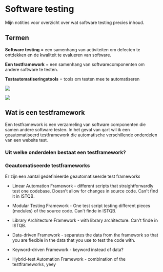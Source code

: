 # Software testing

Mijn notities voor overzicht over wat software testing precies inhoud.

## Termen

**Software testing** = een samenhang van activiteiten om defecten te ontdekken en de kwaliteit te evalueren van software.

**Een testframework** = een samenhang van softwarecomponenten om andere software te testen.

**Testautomatiseringstools** = tools om testen mee te automatiseren

![](https://www.collidu.com/media/catalog/product/img/2/5/2555c7c1d5f92a254d0eee9c5df2ee4623d640cbd579e441c6f39be0a85a8ebf/types-of-software-testing-slide2.png)

![](https://images.surferseo.art/c63f483a-d086-4acf-8f26-83124271a269.png)

## Wat is een testframework

Een testframework is een verzameling van software componenten die samen andere software testen. In het geval van qart wil ik een geautomatiseerd testframework die automatische verschillende onderdelen van een website test.

### Uit welke onderdelen bestaat een testframework?

### Geautomatiseerde testframeworks

Er zijn een aantal gedefinieerde geautomatiseerde test frameworks

- Linear Automation Framework - different scripts that straightforwardly test one codebase. Doesn't allow for changes in source code. Can't find it in ISTQB.

- Modular Testing Framework - One test script testing different pieces (modules) of the source code. Can't finde in ISTQB.

- Library Architecture Framework - with library architecture. Can't finde in ISTQB.

- Data-driven Framework - separates the data from the framework so that you are flexible in the data that you use to test the code with.

- Keyword-driven Framework - keyword instead of data?

- Hybrid-test Automation Framework - combination of the testframeworks, yeey
